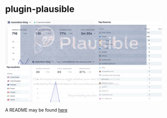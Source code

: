 # plugin-plausible

![Collage](https://raw.githubusercontent.com/moonbuck/plugin-plausible/main/images/collage.jpeg)

A README may be found [here](https://moondeer.blog/2022/02/10/pluginplausible-a-readme.html)